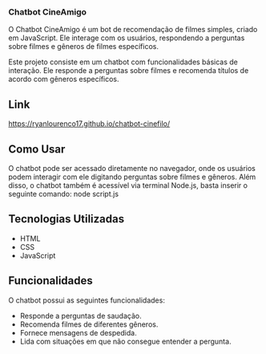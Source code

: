 ### Chatbot CineAmigo

O Chatbot CineAmigo é um bot de recomendação de filmes simples, criado em JavaScript. Ele interage com os usuários, respondendo a perguntas sobre filmes e gêneros de filmes específicos.

Este projeto consiste em um chatbot com funcionalidades básicas de interação. Ele responde a perguntas sobre filmes e recomenda títulos de acordo com gêneros específicos.

## Link
https://ryanlourenco17.github.io/chatbot-cinefilo/

## Como Usar
O chatbot pode ser acessado diretamente no navegador, onde os usuários podem interagir com ele digitando perguntas sobre filmes e gêneros. Além disso, o chatbot também é acessível via terminal Node.js, basta inserir o seguinte comando: node script.js

## Tecnologias Utilizadas
- HTML
- CSS
- JavaScript

## Funcionalidades

O chatbot possui as seguintes funcionalidades:

- Responde a perguntas de saudação.
- Recomenda filmes de diferentes gêneros.
- Fornece mensagens de despedida.
- Lida com situações em que não consegue entender a pergunta.
  

